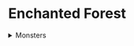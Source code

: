 # Enchanted Forest


<details>
<summary> Monsters </summary>

<details>
<summary>Glowcap Funglings</summary>

- **CR:** 1/4
- **AC:** 12
- **HP:** 7 (2d6)
- **Speed:** 20 ft.
- **Attack (Spore Release):** +3 to hit, range 10 ft., one target. **Hit:** The target must succeed on a DC 12 Constitution saving throw or become poisoned for 1 hour. While poisoned in this way, the target is disoriented and has disadvantage on attack rolls and ability checks.
- **Vulnerabilities:** Fire
- **Senses:** Darkvision 60 ft.
- **Languages:** Understands Sylvan but can't speak
- **Glowcap Spores:** Can be used in brewing or sold. Worth approximately 10-15 gold pieces.

![Glowcap Funglings](./images/forest/fungi.webp)

</details>

<details>
<summary>Forest Sprites</summary>

- **CR:** 1
- **AC:** 15
- **HP:** 10 (3d6)
- **Speed:** 10 ft., fly 40 ft.
- **Attacks:**
  - **Magic Tricks (Recharge 5-6):** Casts *Minor Illusion*, *Dancing Lights*, or *Faerie Fire* (DC 13 Wisdom saving throw to resist effects). No components required.
  - **Tangle:** Melee Spell Attack: +4 to hit, reach 5 ft., one creature. **Hit:** The target is grappled (escape DC 13). While grappled, the creature is restrained and must succeed on a DC 10 Strength saving throw at the start of its turn or take 2 (1d4) piercing damage from thorns.
- **Senses:** Darkvision 60 ft.
- **Languages:** Sylvan, Common
- **Sprite Dust:** Worth 25 gold pieces or can be used for the AC bonus.

![Forest Sprites](./images/forest/sprites.webp)

</details>

<details>
<summary>Timber Wolves</summary>

- **CR:** 1
- **AC:** 13
- **HP:** 11 (2d8+2)
- **Speed:** 40 ft.
- **Attacks:**
  - **Bite:** Melee Weapon Attack: +4 to hit, reach 5 ft., one target. **Hit:** 5 (1d6+2) piercing damage. If the target is a creature, it must succeed on a DC 11 Strength saving throw or be knocked prone.
- **Pack Tactics:** The wolf has advantage on an attack roll against a creature if at least one of the wolf's allies is within 5 feet of the creature and the ally isn't incapacitated.
- **Senses:** Passive Perception 13
- **Languages:** —
- **Wolf Pelt:** Can be sold for 5 gold pieces each. The Fang Necklace is worth 10 gold pieces or can be used in crafting.

![Timber Wolves](./images/forest/wolves.webp)

</details>

</details>
